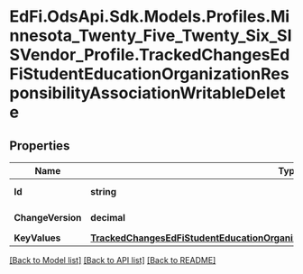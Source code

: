 # EdFi.OdsApi.Sdk.Models.Profiles.Minnesota_Twenty_Five_Twenty_Six_SISVendor_Profile.TrackedChangesEdFiStudentEducationOrganizationResponsibilityAssociationWritableDelete

## Properties

Name | Type | Description | Notes
------------ | ------------- | ------------- | -------------
**Id** | **string** | Resource identifier | [optional] 
**ChangeVersion** | **decimal** | Change version | [optional] 
**KeyValues** | [**TrackedChangesEdFiStudentEducationOrganizationResponsibilityAssociationWritableKey**](TrackedChangesEdFiStudentEducationOrganizationResponsibilityAssociationWritableKey.md) |  | [optional] 

[[Back to Model list]](../README.md#documentation-for-models) [[Back to API list]](../README.md#documentation-for-api-endpoints) [[Back to README]](../README.md)

